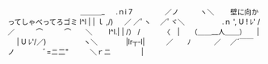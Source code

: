 
　　　　　　　　　　 ＿＿＿_
　 .ｎi 7　　　 　 ／ノ　　　ヽ＼ 　　壁に向かってしゃべってろゴミ
l^l | | ｌ ,/) 　 ／ ／ﾟヽ　 ／ﾟヾ＼　　　　　 .ｎ
', U ! ﾚ' / ／　　　⌒　　　⌒　　＼　　 l^l.| | /）
/　　　 〈　|　　（＿＿__人＿＿）　　| 　 | U ﾚ'/／)
　　　　　ヽ＼　　　　|lr┬-l|　　　／　　ﾉ　　　 ／
　／´￣￣ノ　　　　ﾞ=ニ二"　　　＼ｒニ 　　　　| 
